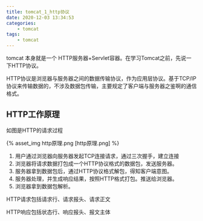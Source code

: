 ```yaml
---
title: tomcat_1_http协议
date: 2020-12-03 13:34:53
categories: 
    - tomcat
tags: 
    - tomcat
---
```


tomcat 本身就是一个 HTTP服务器+Servlet容器。在学习Tomcat之前，先说一下HTTP协议。

HTTP协议是浏览器与服务器之间的数据传输协议，作为应用层协议。基于TCP/IP协议来传输数据的，不涉及数据包传输，主要规定了客户端与服务器之鉴啊的通信格式。

## HTTP工作原理

如图是HTTP的请求过程

{% asset_img http原理.png [http原理.png] %}


1. 用户通过浏览器向服务器发起TCP连接请求，通过三次握手，建立连接
2. 浏览器将请求数据打包成一个HTTP协议格式的数据包，发送服务器。
3. 服务器拿到数据包后，通过HTTP协议格式解包，得知客户端意图。
4. 服务器处理，并生成响应结果，按照HTTP格式打包。推送给浏览器。
5. 浏览器拿到数据包解析。


HTTP请求包括请求行、请求报头、请求正文

HTTP响应包括状态行、响应报头、报文主体
